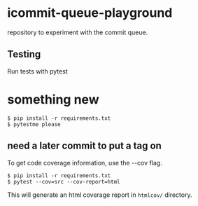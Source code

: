 # icommit-queue-playground

repository to experiment with the commit queue.

## Testing

Run tests with pytest
# something new

```
$ pip install -r requirements.txt
$ pytestme please
```

## need a later commit to put a tag on

To get code coverage information, use the --cov flag.

```
$ pip install -r requirements.txt
$ pytest --cov=src --cov-report=html
```

This will generate an html coverage report in `htmlcov/` directory.
